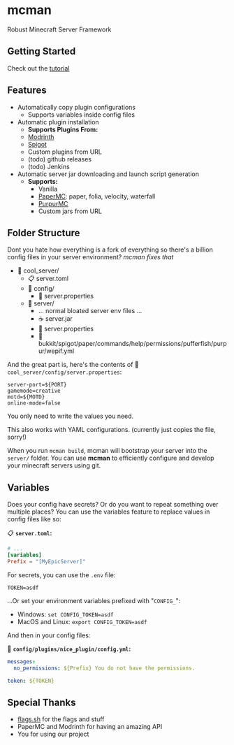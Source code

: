 # mcman

Robust Minecraft Server Framework

<!-- todo: a screenshot here -->

## Getting Started

Check out the [tutorial](./TUTORIAL.md)

## Features

- Automatically copy plugin configurations
  - Supports variables inside config files
- Automatic plugin installation
  - **Supports Plugins From:**
  - [Modrinth](https://modrinth.com/plugins/)
  - [Spigot](https://spigotmc.org/)
  - Custom plugins from URL
  - (todo) github releases
  - (todo) Jenkins
- Automatic server jar downloading and launch script generation
  - **Supports:**
    - Vanilla
    - [PaperMC](https://papermc.io/): paper, folia, velocity, waterfall
    - [PurpurMC](https://purpurmc.org/)
    - Custom jars from URL

## Folder Structure

Dont you hate how everything is a fork of everything so there's a billion config files in your server environment? *mcman fixes that*

- 📂 cool_server/
  - 📋 server.toml
  - 📁 config/
    - 📜 server.properties
  - 📁 server/
    - ... normal bloated server env files ...
    - ☕ server.jar
    - 📜 server.properties
    - 📜 bukkit/spigot/paper/commands/help/permissions/pufferfish/purpur/wepif.yml

And the great part is, here's the contents of 📜 `cool_server/config/server.properties`:

```properties
server-port=${PORT}
gamemode=creative
motd=${MOTD}
online-mode=false
```

You only need to write the values you need.

This also works with YAML configurations. (currently just copies the file, sorry!)

When you run `mcman build`, mcman will bootstrap your server into the `server/` folder. You can use **mcman** to efficiently configure and develop your minecraft servers using git.

## Variables

Does your config have secrets? Or do you want to repeat something over multiple places? You can use the variables feature to replace values in config files like so:

📋 **`server.toml`:**

```toml
# ...
[variables]
Prefix = "[MyEpicServer]"
```

For secrets, you can use the `.env` file:

```properties
TOKEN=asdf
```

...Or set your environment variables prefixed with "`CONFIG_`":

- Windows: `set CONFIG_TOKEN=asdf`
- MacOS and Linux: `export CONFIG_TOKEN=asdf`

And then in your config files:

📜 **`config/plugins/nice_plugin/config.yml`:**

```yaml
messages:
  no_permissions: ${Prefix} You do not have the permissions.

token: ${TOKEN}
```

## Special Thanks

- [flags.sh](https://flags.sh/) for the flags and stuff
- PaperMC and Modrinth for having an amazing API
- You for using our project
